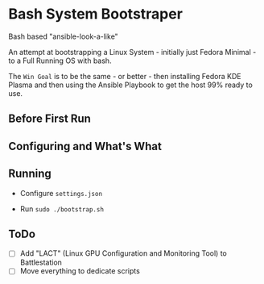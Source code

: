 # Bash System Bootstraper

Bash based "ansible-look-a-like"

An attempt at bootstrapping a Linux System - initially just Fedora Minimal - to a Full Running OS with bash.

The `Win Goal` is to be the same - or better - then installing Fedora KDE Plasma and then using the Ansible Playbook to get the host 99% ready to use.

## Before First Run

## Configuring and What's What

## Running

- Configure `settings.json`

- Run `sudo ./bootstrap.sh`

## ToDo
- [ ] Add "LACT" (Linux GPU Configuration and Monitoring Tool) to Battlestation
- [ ] Move everything to dedicate scripts
